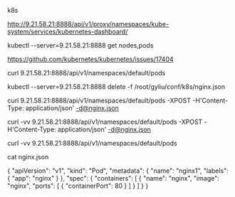 k8s

http://9.21.58.21:8888/api/v1/proxy/namespaces/kube-system/services/kubernetes-dashboard/ 

kubectl --server=9.21.58.21:8888 get nodes,pods

https://github.com/kubernetes/kubernetes/issues/17404

curl 9.21.58.21:8888/api/v1/namespaces/default/pods

kubectl --server=9.21.58.21:8888 delete -f /root/gyliu/conf/k8s/nginx.json

curl 9.21.58.21:8888/api/v1/namespaces/default/pods -XPOST -H'Content-Type: application/json' -d@nginx.json

curl -vv 9.21.58.21:8888/api/v1/namespaces/default/pods -XPOST -H'Content-Type: application/json' -d@nginx.json

curl -vv 9.21.58.21:8888/api/v1/namespaces/default/pods

cat nginx.json

{
  "apiVersion": "v1",
  "kind": "Pod",
  "metadata": {
    "name": "nginx1",
    "labels": {
      "app": "nginx"
    }
  },
  "spec": {
    "containers": [
      {
        "name": "nginx",
        "image": "nginx",
        "ports": [
          {
            "containerPort": 80
          }
        ]
      }
    ]
  }
}
